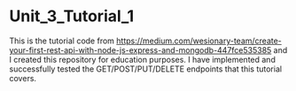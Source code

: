 # Unit_3_Tutorial_1

This is the tutorial code from https://medium.com/wesionary-team/create-your-first-rest-api-with-node-js-express-and-mongodb-447fce535385 and I created this repository for education purposes. I have implemented and successfully tested the GET/POST/PUT/DELETE endpoints that this tutorial covers.
